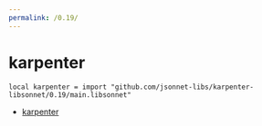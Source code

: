 ```yaml
---
permalink: /0.19/
---
```


# karpenter

```jsonnet
local karpenter = import "github.com/jsonnet-libs/karpenter-libsonnet/0.19/main.libsonnet"
```



* [karpenter](karpenter/index.md)